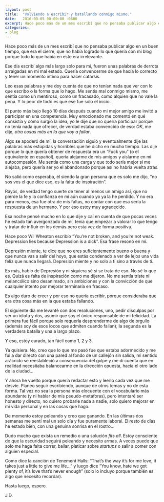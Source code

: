```yaml
---
layout: post
title:  "Volviendo a escribir y batallando conmigo mismo."
date:   2016-03-05 00:00:00 -0600
excerpt: Hace poco más de un mes escribí que no pensaba publicar algo en un buen tiempo, que era el cierre, que no había logrado lo que quería con mi blog porque todo lo que había en este era irrelevante. Eso ha cambiado.
categories:
- blog
---
```


Hace poco más de un mes escribí que no pensaba publicar algo en un buen tiempo, que era el cierre, que no había logrado lo que quería con mi blog porque todo lo que había en este era irrelevante.

Ese día escribí algo más largo solo para mí, fueron unas palabras de derrota arraigadas en mi mal estado. Quería convencerme de que hacía lo correcto y tener un momento íntimo para hacer catarsis. 

Leo esas palabras y me doy cuenta de que no tenían nada que ver con lo que escribo o la forma que lo hago. Me sentía mal conmigo mismo, me sentía como un mentiroso, como un fracasado, como alquien que no vale la pena. Y lo peor de todo es que ese fue solo el inicio.

El punto más bajo llegó 10 días después cuando mi mejor amigo me invitó a participar en una competencia. Muy emocionado me comentó en qué consistía y cómo surgió la idea, yo le dije que no quería participar porque no tenía nada que ofrecer, de verdad estaba convencido de eso: *OK*, me dije, *otra cosas más en la que voy a fallar*.

Algo se apoderó de mí, la conversación siguió y eventualmente dije las palabras más estúpidas y horribles que he dicho en mucho tiempo. Las dije porque lo que quería obtener de respuesta era un “Fuck you” (o el equivalente en español), quería alejarme de mis amigos y aislarme en mi autocompasión. Me sentía como una carga y que todo sería mejor si me alejaba, pero quería ser yo el abandonado porque así no habría vuelta atrás.

No salió como esperaba, él siendo la gran persona que es solo me dijo, “no sos vos el que dice eso, es la falta de inspiración”.

Rayos, de verdad tengo suerte de tener al menos un amigo así, que no pierde la fe y la confianza en mí aún cuando yo ya la he perdido. Y no era para menos, esa fue otra de mis faltas, no contar con que esa sería la respuesta de un hermano. Y por eso estoy muy agradecido.

Esa noche pensé mucho en lo que dije y caí en cuenta de que pocas veces he estado tan avergonzado de mí, tenía que empezar a valorar lo que tengo y tratar de influir en los demás pero esta vez de forma positiva. 

Hace poco Wil Wheaton escribío “You’re not broken, and you’re not weak. Depression lies because Depression is a dick”. Esa frase resonó en mí.

Depresión miente, te dice que no eres suficientemente bueno o buena y que nunca vas a salir del hoyo, que estás condenado a ver de lejos una vida feliz que nunca llegará. Depresión miente y no solo a tí sino a través de tí.

Es más, hablo de Depresión y ni siquiera sé si se trata de eso. No sé lo que es. Quizá es falta de inspiración como me dijeron. No me sentía triste ni melancólico sino desanimado, sin ambiciones y con la convicción de que cualquier intento por mejorar terminaría en fracaso.

Es algo duro de creer y por eso no quería escribir, porque consideraba que era otra cosa más en la que estaba fallando.

El siguiente día me levanté con dos resoluciones, uno, pedir disculpas por ser un idiota y dos, asumir que soy el único responsable de mi felicidad. La primera fue fácil porque solo requería desprenderme de algo de orgullo (además soy de esos locos que admiten cuando fallan); la segunda es la verdadera batalla y una a largo plazo.

Y eso, estoy curado, tan fácil como 1, 2 y 3.

Ya quisiera. No, creo que lo que me pasó fue que estaba adormecido y me fui a dar directo con una pared al fondo de un callejón sin salida, mi sentido arácnido se reestableció a consecuencia del golpe y me di cuenta que en realidad necesitaba balancearme en la dirección opuesta, hacia el otro lado de la ciudad...

Y ahora he vuelto porque quería redactar esto y leerlo cada vez que me desvíe. Planeo seguir escribiendo, aunque de otros temas y no de esta forma. Tal vez no sea la persona más elocuente con el vocabulario más abundante (y ni hablar de mis pseudo-metáforas), pero intentaré ser honesto y directo, no quiero probarle nada a nadie, solo quiero mejorar en mi vida personal y en las cosas que hago.

De momento estoy peleando y creo que ganando. En las últimas dos semanas me sentí mal un solo día y fue puramente laboral. El resto de días he estado bien, con una genuina sonrisa en el rostro… 

Dudo mucho que exista un remedio o una solución *fits all*. Estoy consciente de que la oscuridad seguirá peleando y necesito armas. A veces puede que solo me haga falta correr, bailar, platicar sobre *startups* o salir a comer con alguien especial.

Como dice la canción de Tenement Halls: “That’s the way it’s for me love, it takes just a little to give me life...” y luego dice “You know, hate we got plenty of, it’s love that’s never enough” (solo lo incluyo porque también es algo que necesito recordar).

Hasta luego, espero.

J.D.
